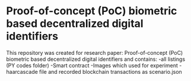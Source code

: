 # Proof-of-concept (PoC) biometric based decentralized digital identifiers
 
This repository was created for research paper: Proof-of-concept (PoC) biometric based decentralized digital identifiers and contains:
-all listings (PY codes folder)
-Smart contract
-Images which used for experiment
-haarcascade file
and recorded blockchain transactions as scenario.json

